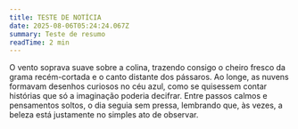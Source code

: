 ```yaml
---
title: TESTE DE NOTÍCIA
date: 2025-08-06T05:24:24.067Z
summary: Teste de resumo
readTime: 2 min
---
```

O vento soprava suave sobre a colina, trazendo consigo o cheiro fresco da grama recém-cortada e o canto distante dos pássaros. Ao longe, as nuvens formavam desenhos curiosos no céu azul, como se quisessem contar histórias que só a imaginação poderia decifrar. Entre passos calmos e pensamentos soltos, o dia seguia sem pressa, lembrando que, às vezes, a beleza está justamente no simples ato de observar.